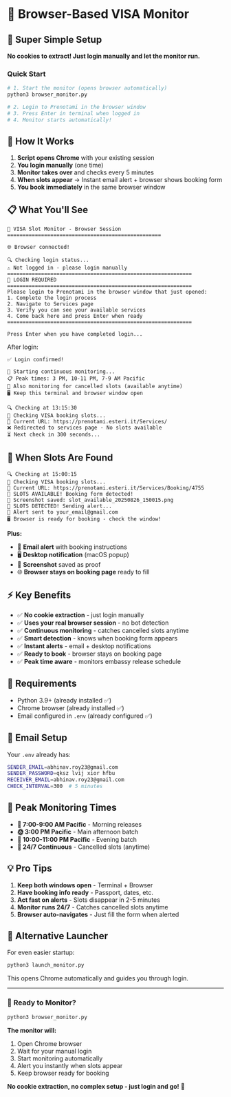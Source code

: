 # 🎯 Browser-Based VISA Monitor

## 🚀 **Super Simple Setup**

**No cookies to extract! Just login manually and let the monitor run.**

### **Quick Start**

```bash
# 1. Start the monitor (opens browser automatically)
python3 browser_monitor.py

# 2. Login to Prenotami in the browser window
# 3. Press Enter in terminal when logged in
# 4. Monitor starts automatically!
```

## 🎯 **How It Works**

1. **Script opens Chrome** with your existing session
2. **You login manually** (one time) 
3. **Monitor takes over** and checks every 5 minutes
4. **When slots appear** → Instant email alert + browser shows booking form
5. **You book immediately** in the same browser window

## 📋 **What You'll See**

```
🎯 VISA Slot Monitor - Browser Session
==================================================

🌐 Browser connected!

🔍 Checking login status...
⚠️ Not logged in - please login manually
============================================================
🔐 LOGIN REQUIRED  
============================================================
Please login to Prenotami in the browser window that just opened:
1. Complete the login process
2. Navigate to Services page  
3. Verify you can see your available services
4. Come back here and press Enter when ready
============================================================

Press Enter when you have completed login...
```

After login:
```
✅ Login confirmed!

🎯 Starting continuous monitoring...
📋 Peak times: 3 PM, 10-11 PM, 7-9 AM Pacific
🔄 Also monitoring for cancelled slots (available anytime)
🖥️ Keep this terminal and browser window open

🔍 Checking at 13:15:30
🎯 Checking VISA booking slots...
📍 Current URL: https://prenotami.esteri.it/Services/
❌ Redirected to services page - No slots available
⏳ Next check in 300 seconds...
```

## 🎉 **When Slots Are Found**

```
🔍 Checking at 15:00:15
🎯 Checking VISA booking slots...
📍 Current URL: https://prenotami.esteri.it/Services/Booking/4755
🎉 SLOTS AVAILABLE! Booking form detected!
📸 Screenshot saved: slot_available_20250826_150015.png
🎉 SLOTS DETECTED! Sending alert...
📧 Alert sent to your_email@gmail.com
🖥️ Browser is ready for booking - check the window!
```

**Plus:**
- 📧 **Email alert** with booking instructions
- 🖥️ **Desktop notification** (macOS popup)
- 📸 **Screenshot** saved as proof
- 🌐 **Browser stays on booking page** ready to fill

## ⚡ **Key Benefits**

- ✅ **No cookie extraction** - just login manually
- ✅ **Uses your real browser session** - no bot detection
- ✅ **Continuous monitoring** - catches cancelled slots anytime
- ✅ **Smart detection** - knows when booking form appears
- ✅ **Instant alerts** - email + desktop notifications
- ✅ **Ready to book** - browser stays on booking page
- ✅ **Peak time aware** - monitors embassy release schedule

## 🔧 **Requirements**

- Python 3.9+ (already installed ✅)
- Chrome browser (already installed ✅)
- Email configured in `.env` (already configured ✅)

## 📧 **Email Setup**

Your `.env` already has:
```bash
SENDER_EMAIL=abhinav.roy23@gmail.com
SENDER_PASSWORD=qksz lvij xior hfbu
RECEIVER_EMAIL=abhinav.roy23@gmail.com
CHECK_INTERVAL=300  # 5 minutes
```

## 🎯 **Peak Monitoring Times**

- **🌅 7:00-9:00 AM Pacific** - Morning releases
- **🌞 3:00 PM Pacific** - Main afternoon batch  
- **🌙 10:00-11:00 PM Pacific** - Evening batch
- **🔄 24/7 Continuous** - Cancelled slots (anytime)

## 💡 **Pro Tips**

1. **Keep both windows open** - Terminal + Browser
2. **Have booking info ready** - Passport, dates, etc.
3. **Act fast on alerts** - Slots disappear in 2-5 minutes
4. **Monitor runs 24/7** - Catches cancelled slots anytime
5. **Browser auto-navigates** - Just fill the form when alerted

## 🚀 **Alternative Launcher**

For even easier startup:
```bash
python3 launch_monitor.py
```

This opens Chrome automatically and guides you through login.

---

### 🎉 **Ready to Monitor?**

```bash
python3 browser_monitor.py
```

**The monitor will:**
1. Open Chrome browser
2. Wait for your manual login
3. Start monitoring automatically  
4. Alert you instantly when slots appear
5. Keep browser ready for booking

**No cookie extraction, no complex setup - just login and go!** 🎯
